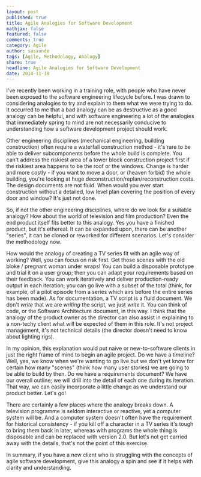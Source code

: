 ```yaml
---
layout: post
published: true
title: Agile Analogies for Software Development
mathjax: false
featured: false
comments: true
category: Agile
author: sasaunde
tags: [Agile, Methodology, Analogy]
share: true
headline: Agile Analogies for Software Development
date: 2014-11-18
---
```


I've recently been working in a training role, with people who have never been exposed to the software engineering lifecycle before. I was drawn to considering analogies to try and explain to them what we were trying to do. It occurred to me that a bad analogy can be as destructive as a good analogy can be helpful, and with software engineering a lot of the analogies that immediately spring to mind are not necessarily conducive to understanding how a software development project should work.

Other engineering disciplines (mechanical engineering, building construction) often require a waterfall construction method - it's rare to be able to deliver subcomponents before the whole build is complete. You can't address the riskiest area of a tower block construction project first if the riskiest area happens to be the roof or the windows. Change is harder and more costly - if you want to move a door, or (heaven forbid) the whole building, you're looking at huge deconstruction/replan/reconstruction costs. The design documents are not fluid. When would you ever start construction without a detailed, low level plan covering the position of every door and window? It's just not done.

So, if not the other engineering disciplines, where do we look for a suitable analogy? How about the world of television and film production? Even the end product itself fits better to this analogy. Yes you have a finished product, but it's ethereal. It can be expanded upon, there can be another "series", it can be cloned or reworked for different scenarios.
Let's consider the methodology now. 

How would the analogy of creating a TV series fit with an agile way of working? Well, you can focus on risk first. Get those scenes with the old bloke / pregnant woman under wraps! You can build a disposable prototype and trial it on a user group; then you can adapt your requirements based on their feedback. You can work iteratively and deliver production-ready output in each iteration; you can go live with a subset of the total (think, for example, of a pilot episode from a series which airs before the entire series has been made). As for documentation, a TV script is a fluid document. We don't _write_ that we are _writing_ the script, we just _write_ it. You can think of code, or the Software Architecture document, in this way. I think that the analogy of the product owner as the director can also assist in explaining to a non-techy client what will be expected of them in this role. It's not project management, it's not technical details (the director doesn't need to know about lighting rigs).

In my opinion, this explanation would put naive or new-to-software clients in just the right frame of mind to begin an agile project. Do we have a timeline? Well, yes, we know when we're wanting to go live but we don't yet know for certain how many "scenes" (think how many user stories) we are going to be able to build by then. Do we have a requirements document? We have our overall outline; we will drill into the detail of each one during its iteration. That way, we can easily incorporate a little change as we understand our product better. Let's go!

There are certainly a few places where the analogy breaks down. A television programme is seldom interactive or reactive, yet a computer system will be. And a computer system doesn't often have the requirement for historical consistency - if you kill off a character in a TV series it's tough to bring them back in later, whereas with programs the whole thing is disposable and can be replaced with version 2.0. But let's not get carried away with the details, that's not the point of this exercise. 

In summary, if you have a new client who is struggling with the concepts of agile software development, give this analogy a spin and see if it helps with clarity and understanding.

